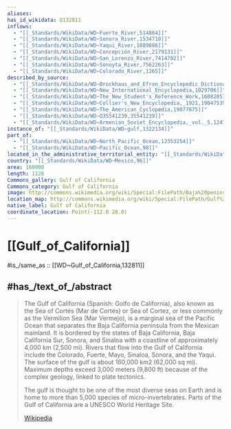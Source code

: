 ```yaml
---
aliases:
has_id_wikidata: Q132811
inflows:
  - "[[_Standards/WikiData/WD~Fuerte_River,514864]]"
  - "[[_Standards/WikiData/WD~Sonora_River,1534710]]"
  - "[[_Standards/WikiData/WD~Yaqui_River,1889886]]"
  - "[[_Standards/WikiData/WD~Concepción_River,2179131]]"
  - "[[_Standards/WikiData/WD~San_Lorenzo_River,7414702]]"
  - "[[_Standards/WikiData/WD~Sonoyta_River,7562263]]"
  - "[[_Standards/WikiData/WD~Colorado_River,1265]]"
described_by_source:
  - "[[_Standards/WikiData/WD~Brockhaus_and_Efron_Encyclopedic_Dictionary,602358]]"
  - "[[_Standards/WikiData/WD~New_International_Encyclopedia,1029706]]"
  - "[[_Standards/WikiData/WD~The_New_Student's_Reference_Work,16082057]]"
  - "[[_Standards/WikiData/WD~Collier's_New_Encyclopedia,_1921,19047539]]"
  - "[[_Standards/WikiData/WD~The_American_Cyclopædia,19077875]]"
  - "[[_Standards/WikiData/WD~Q35541239,35541239]]"
  - "[[_Standards/WikiData/WD~Armenian_Soviet_Encyclopedia,_vol._5,124737632]]"
instance_of: "[[_Standards/WikiData/WD~gulf,1322134]]"
part_of:
  - "[[_Standards/WikiData/WD~North_Pacific_Ocean,12353254]]"
  - "[[_Standards/WikiData/WD~Pacific_Ocean,98]]"
located_in_the_administrative_territorial_entity: "[[_Standards/WikiData/WD~territorial_waters_of_Mexico,134800186]]"
country: "[[_Standards/WikiData/WD~Mexico,96]]"
area: 160000
length: 1126
Commons_gallery: Gulf of California
Commons_category: Gulf of California
image: http://commons.wikimedia.org/wiki/Special:FilePath/Baja%20peninsula%20%28mexico%29%20250m.jpg
location_map: http://commons.wikimedia.org/wiki/Special:FilePath/Gulf%20of%20California%20in%20its%20region.svg
native_label: Gulf of California
coordinate_location: Point(-112.0 28.0)
---
```


# [[Gulf_of_California]] 

#is_/same_as :: [[WD~Gulf_of_California,132811]] 

## #has_/text_of_/abstract 

> The Gulf of California (Spanish: Golfo de California), also known as the Sea of Cortés (Mar de Cortés) or Sea of Cortez, or less commonly as the Vermilion Sea (Mar Vermejo), is a marginal sea of the Pacific Ocean that separates the Baja California peninsula from the Mexican mainland. It is bordered by the states of Baja California, Baja California Sur, Sonora, and Sinaloa with a coastline of approximately 4,000 km (2,500 mi). Rivers that flow into the Gulf of California include the Colorado, Fuerte, Mayo, Sinaloa, Sonora, and the Yaqui. The surface of the gulf is about 160,000 km2 (62,000 sq mi). Maximum depths exceed 3,000 meters (9,800 ft) because of the complex geology, linked to plate tectonics.
>
> The gulf is thought to be one of the most diverse seas on Earth and is home to more than 5,000 species of micro-invertebrates. Parts of the Gulf of California are a UNESCO World Heritage Site.
>
> [Wikipedia](https://en.wikipedia.org/wiki/Gulf%20of%20California) 

